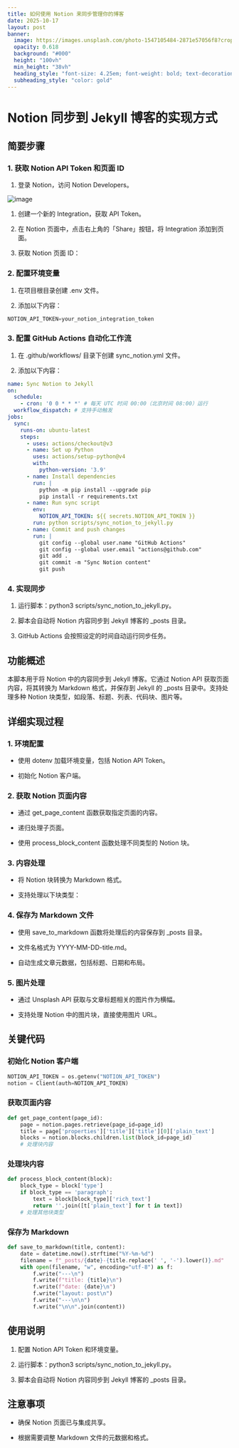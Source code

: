 ```yaml
---
title: 如何使用 Notion 来同步管理你的博客
date: 2025-10-17
layout: post
banner:
  image: https://images.unsplash.com/photo-1547105484-2871e57056f8?crop=entropy&cs=tinysrgb&fit=max&fm=jpg&ixid=M3w2OTIwMzJ8MHwxfHJhbmRvbXx8fHx8fHx8fDE3NjA2OTY1NjZ8&ixlib=rb-4.1.0&q=80&w=1080
  opacity: 0.618
  background: "#000"
  height: "100vh"
  min_height: "38vh"
  heading_style: "font-size: 4.25em; font-weight: bold; text-decoration: underline"
  subheading_style: "color: gold"
---
```


# Notion 同步到 Jekyll 博客的实现方式

## 简要步骤

### 1. 获取 Notion API Token 和页面 ID

1. 登录 Notion，访问 Notion Developers。

![image](https://prod-files-secure.s3.us-west-2.amazonaws.com/a7a0cc5a-89b9-4cda-8686-1fba0ca52f40/d19c1afe-dea5-4312-9333-786b0ba83054/image.png?X-Amz-Algorithm=AWS4-HMAC-SHA256&X-Amz-Content-Sha256=UNSIGNED-PAYLOAD&X-Amz-Credential=ASIAZI2LB466YESU62AP%2F20251017%2Fus-west-2%2Fs3%2Faws4_request&X-Amz-Date=20251017T102245Z&X-Amz-Expires=3600&X-Amz-Security-Token=IQoJb3JpZ2luX2VjEPf%2F%2F%2F%2F%2F%2F%2F%2F%2F%2FwEaCXVzLXdlc3QtMiJIMEYCIQDZLhFCDMu62JF7cuZJNMfqh7YwNuE6MlVnnhjPLAnSVAIhAIe3vK0hs7M3UurgEj1E0oCn5zU6X1ix03%2FFi0eCD12RKogECKD%2F%2F%2F%2F%2F%2F%2F%2F%2F%2FwEQABoMNjM3NDIzMTgzODA1IgyNjDKYb0qHOEXBNQIq3AMmA7CHvTk%2BE1vhiwkeFDNoD0arqL6eYkRcH53An0ycVafjvko2fJ%2BoNZ2BC%2BtYwuBVnsLbDjhLm%2B9bbi3WJF8KF6DQx%2ByCMpF0SQlg8pMXTe9NkUnducSSzUx%2BIYcUvOMyxLkZrTMz%2FZZ%2BQQZQiABi0mQkZonxtLM9IrmISdKyiusxj%2F53sofsAOqZ1j%2Fycp%2BqEZzhmCcgin2nW8019iI3gxVJ16fd6MQ2mY4ibhOp%2BQqpNcHlijdu0jQWRQHeqpBopABKGF093u44rb0CBuzIfjlhpkkZvxTTCUA8DsjG9C8fSBl21pcnxgA7zFlOy038zcwR%2B034IpyFj4bSD56fVARl%2FI6YQP7z4qebDDljFjU4JzZeBNNp%2Fge73oh3rc8KO%2F4nAgf%2BYT%2FMaC7cFRLxu%2F6lAIwTpbKT2lIrc5opHVx3KCQoD5zYyhjkJDMHQ5mXLaBKOmmUvBZW44DdkfDKODZSXZjMZi2t0j86n4G0c55zmszrDMcjfYVz9ydpa9g3EERGPdX1zu3rU6ejaeee596QYvzgJv0a%2BorXGZKUD8vwNQRdpjUrRAYuaUgm7MGqQXktnupb6U5UhWpWnKBfTL8%2Bqtt88paC7dLoLO3x0SAW7IQ5fuF2IbFxjjD%2F0MfHBjqkAV%2FnE%2BVxKGx6enHKgZXqvB3RFS3NdEScfye1aRtMJeyHBJu42hdELaJ%2F1afWTHttxFm0e2fQaDnktyCR0l7rVdTTXMFcPwirPisvQyfz35HxvLmB2nEytGEfYkZE5auzXRskwGOansTF%2FpFq9Zfityqpe0TfdqACxT70N%2FXCBJceNrVxHNemU2b3DLDK1EWdZZ6WSzLD7u5KiLoSvXkmwPeuGopE&X-Amz-Signature=d839cbea77c71ed6187c6d4bcaf11a1b666acd3e0d2a5c5e54c23fd2e107a619&X-Amz-SignedHeaders=host&x-amz-checksum-mode=ENABLED&x-id=GetObject)

1. 创建一个新的 Integration，获取 API Token。

1. 在 Notion 页面中，点击右上角的「Share」按钮，将 Integration 添加到页面。

1. 获取 Notion 页面 ID：


### 2. 配置环境变量

1. 在项目根目录创建 .env 文件。

1. 添加以下内容：

```javascript
NOTION_API_TOKEN=your_notion_integration_token
```

### 3. 配置 GitHub Actions 自动化工作流

1. 在 .github/workflows/ 目录下创建 sync_notion.yml 文件。

1. 添加以下内容：

```yaml
name: Sync Notion to Jekyll
on:
  schedule:
    - cron: '0 0 * * *' # 每天 UTC 时间 00:00（北京时间 08:00）运行
  workflow_dispatch: # 支持手动触发
jobs:
  sync:
    runs-on: ubuntu-latest
    steps:
      - uses: actions/checkout@v3
      - name: Set up Python
        uses: actions/setup-python@v4
        with:
          python-version: '3.9'
      - name: Install dependencies
        run: |
          python -m pip install --upgrade pip
          pip install -r requirements.txt
      - name: Run sync script
        env:
          NOTION_API_TOKEN: ${{ secrets.NOTION_API_TOKEN }}
        run: python scripts/sync_notion_to_jekyll.py
      - name: Commit and push changes
        run: |
          git config --global user.name "GitHub Actions"
          git config --global user.email "actions@github.com"
          git add .
          git commit -m "Sync Notion content"
          git push
```

### 4. 实现同步

1. 运行脚本：python3 scripts/sync_notion_to_jekyll.py。

1. 脚本会自动将 Notion 内容同步到 Jekyll 博客的 _posts 目录。

1. GitHub Actions 会按照设定的时间自动运行同步任务。

## 功能概述

本脚本用于将 Notion 中的内容同步到 Jekyll 博客。它通过 Notion API 获取页面内容，将其转换为 Markdown 格式，并保存到 Jekyll 的 _posts 目录中。支持处理多种 Notion 块类型，如段落、标题、列表、代码块、图片等。

## 详细实现过程

### 1. 环境配置

- 使用 dotenv 加载环境变量，包括 Notion API Token。

- 初始化 Notion 客户端。

### 2. 获取 Notion 页面内容

- 通过 get_page_content 函数获取指定页面的内容。

- 递归处理子页面。

- 使用 process_block_content 函数处理不同类型的 Notion 块。

### 3. 内容处理

- 将 Notion 块转换为 Markdown 格式。

- 支持处理以下块类型：


### 4. 保存为 Markdown 文件

- 使用 save_to_markdown 函数将处理后的内容保存到 _posts 目录。

- 文件名格式为 YYYY-MM-DD-title.md。

- 自动生成文章元数据，包括标题、日期和布局。

### 5. 图片处理

- 通过 Unsplash API 获取与文章标题相关的图片作为横幅。

- 支持处理 Notion 中的图片块，直接使用图片 URL。

## 关键代码

### 初始化 Notion 客户端

```python
NOTION_API_TOKEN = os.getenv("NOTION_API_TOKEN")
notion = Client(auth=NOTION_API_TOKEN)
```

### 获取页面内容

```python
def get_page_content(page_id):
    page = notion.pages.retrieve(page_id=page_id)
    title = page['properties']['title']['title'][0]['plain_text']
    blocks = notion.blocks.children.list(block_id=page_id)
    # 处理块内容
```

### 处理块内容

```python
def process_block_content(block):
    block_type = block['type']
    if block_type == 'paragraph':
        text = block[block_type]['rich_text']
        return ''.join([t['plain_text'] for t in text])
    # 处理其他块类型
```

### 保存为 Markdown

```python
def save_to_markdown(title, content):
    date = datetime.now().strftime("%Y-%m-%d")
    filename = f"_posts/{date}-{title.replace(' ', '-').lower()}.md"
    with open(filename, "w", encoding="utf-8") as f:
        f.write("---\n")
        f.write(f"title: {title}\n")
        f.write(f"date: {date}\n")
        f.write("layout: post\n")
        f.write("---\n\n")
        f.write("\n\n".join(content))
```

## 使用说明

1. 配置 Notion API Token 和环境变量。

1. 运行脚本：python3 scripts/sync_notion_to_jekyll.py。

1. 脚本会自动将 Notion 内容同步到 Jekyll 博客的 _posts 目录。

## 注意事项

- 确保 Notion 页面已与集成共享。

- 根据需要调整 Markdown 文件的元数据和格式。